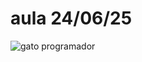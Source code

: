 # aula 24/06/25
![gato programador](https://media3.giphy.com/media/v1.Y2lkPTc5MGI3NjExN3YwMzQ2ODhrOWlndXllNGg0dDQwOTF0azJndnA1Z2pwOWdjaG1lciZlcD12MV9pbnRlcm5hbF9naWZfYnlfaWQmY3Q9Zw/opDRL3H2A9iLNuvbOv/giphy.gif)
